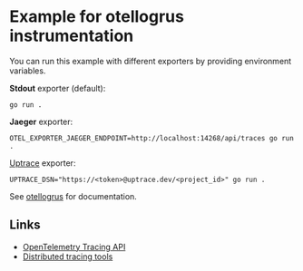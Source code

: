 # Example for otellogrus instrumentation

You can run this example with different exporters by providing environment variables.

**Stdout** exporter (default):

```shell
go run .
```

**Jaeger** exporter:

```shell
OTEL_EXPORTER_JAEGER_ENDPOINT=http://localhost:14268/api/traces go run .
```

[Uptrace](https://github.com/uptrace/uptrace/) exporter:

```shell
UPTRACE_DSN="https://<token>@uptrace.dev/<project_id>" go run .
```

See [otellogrus](../) for documentation.

## Links

- [OpenTelemetry Tracing API](https://uptrace.dev/opentelemetry/go-tracing.html)
- [Distributed tracing tools](https://uptrace.dev/blog/distributed-tracing-tools.html)
